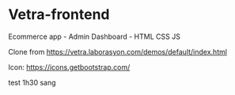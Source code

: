 # Vetra-frontend
Ecommerce app - Admin Dashboard - HTML CSS JS

Clone from https://vetra.laborasyon.com/demos/default/index.html
 
Icon: https://icons.getbootstrap.com/

test 1h30 sang